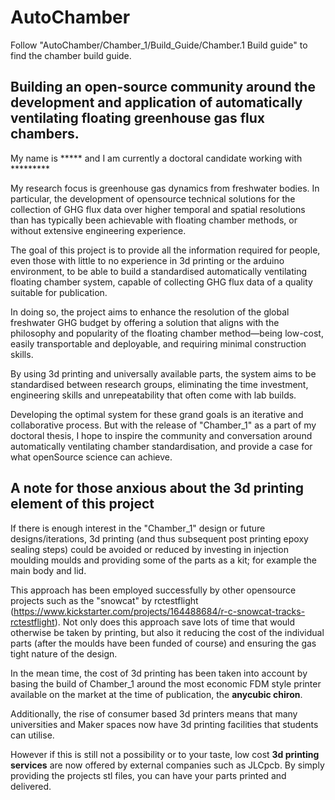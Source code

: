 # AutoChamber 

Follow "AutoChamber/Chamber_1/Build_Guide/Chamber.1 Build guide" to find the chamber build guide.

## Building an open-source community around the development and application of automatically ventilating floating greenhouse gas flux chambers. 


My name is ***** and I am currently a doctoral candidate working with *********

My research focus is greenhouse gas dynamics from freshwater bodies. In particular, the development of opensource technical solutions for the collection of GHG flux data over higher temporal and spatial resolutions than has typically been achievable with floating chamber methods, or without extensive engineering experience. 

The goal of this project is to provide all the information required for people, even those with little to no experience in 3d printing or the arduino environment, to be able to build a standardised automatically ventilating floating chamber system, capable of collecting GHG flux data of a quality suitable for publication. 

In doing so, the project aims to enhance the resolution of the global freshwater GHG budget by offering a solution that aligns with the philosophy and popularity of the floating chamber method—being low-cost, easily transportable and deployable, and requiring minimal construction skills.

By using 3d printing and universally available parts, the system aims to be standardised between research groups, eliminating the time investment, engineering skills and unrepeatability that often come with lab builds.

Developing the optimal system for these grand goals is an iterative and collaborative process. But with the release of "Chamber_1" as a part of my doctoral thesis, I hope to inspire the community and conversation around automatically ventilating chamber standardisation, and provide a case for what openSource science can achieve. 



## A note for those anxious about the 3d printing element of this project

If there is enough interest in the "Chamber_1" design or future designs/iterations, 3d printing (and thus subsequent post printing epoxy sealing steps) could be avoided or reduced by investing in injection moulding moulds and providing some of the parts as a kit; for example the main body and lid. 

This approach has been employed successfully by other opensource projects such as the "snowcat" by rctestflight (https://www.kickstarter.com/projects/164488684/r-c-snowcat-tracks-rctestflight). Not only does this approach save lots of time that would otherwise be taken by printing, but also it reducing the cost of the individual parts (after the moulds have been funded of course) and ensuring the gas tight nature of the design. 

In the mean time, the cost of 3d printing has been taken into account by basing the build of Chamber_1 around the most economic FDM style printer available on the market at the time of publication, the **anycubic chiron**.

Additionally, the rise of consumer based 3d printers means that many universities and Maker spaces now have 3d printing facilities that students can utilise.

However if this is still not a possibility or to your taste, low cost **3d printing services** are now offered by external companies such as JLCpcb. By simply providing the projects stl files, you can have your parts printed and delivered.




